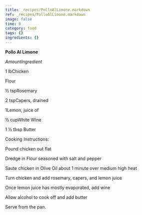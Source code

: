 ```yaml
---
title: _recipes/PolloAlLimone.markdown
ref: _recipes/PolloAlLimone.markdown
image: false
time: 0
category: food
tags: {}
ingredients: {}
---
```

**Pollo Al Limone**

*AmountIngredient*

1 lbChicken

Flour

½ tspRosemary

2 tspCapers, drained

1Lemon, juice of

½ cupWhite Wine

1 ½ tbsp Butter

Cooking Instructions:

Pound chicken out flat

Dredge in Flour seasoned with salt and pepper

Saute chicken in Olive Oil about 1 minute over medium high heat

Turn chicken and add rosemary, capers, and lemon juice

Once lemon juice has mostly evaporated, add wine

Allow alcohol to cook off and add butter

Serve from the pan.
